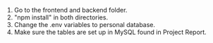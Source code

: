 
1. Go to the frontend and backend folder.
2. "npm install" in both directories.
3. Change the .env variables to personal database.
4. Make sure the tables are set up in MySQL found in Project Report.
